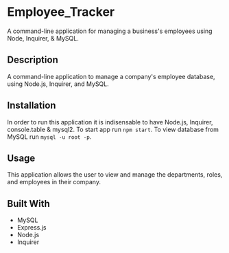 # Employee_Tracker
A command-line application for managing a business's employees using Node, Inquirer, & MySQL.

## Description
A command-line application to manage a company's employee database, using Node.js, Inquirer, and MySQL.

## Installation
In order to run this application it is indisensable to have Node.js, Inquirer, console.table & mysql2. To start app run `npm start`. To view database from MySQL run `mysql -u root -p`.

## Usage
This application allows the user to view and manage the departments, roles, and employees in their company.

## Built With
* MySQL
* Express.js
* Node.js
* Inquirer